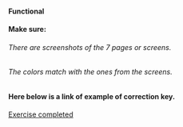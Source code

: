 #### Functional

#### Make sure:

###### There are screenshots of the 7 pages or screens.

###### The colors match with the ones from the screens.

#### Here below is a link of example of correction key.

[Exercise completed](https://www.figma.com/file/bQsRIJoJYK5b8WAxXFeOfv/UI-I---Ex-1?node-id=0%3A1)
